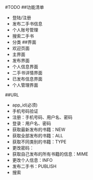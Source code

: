 #TODO
##功能清单
- 登陆/注册
- 发布二手书信息
- 个人账号管理
- 搜索二手书
- 分类
##界面
- 欢迎页面
- 主界面
- 发布界面
- 个人信息界面
- 二手书详情界面
- 已发布信息界面
- 个人管理界面 

##URL
- app_id(必须)
- 手机号码验证
- 注册：手机号码、用户名、密码
- 登录：用户名、密码
- 获取最新发布的书籍：NEW
- 获取全部发布的书籍：ALL
- 获取不同类别的书籍：TYPE
- 更改密码：
- 获取自己发布的所有书籍的信息：MIME
- 更改个人信息：INFO
- 发布二手书：PUBLISH
- 搜索